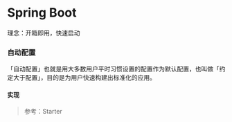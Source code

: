 # Spring Boot

理念：开箱即用，快速启动


### 自动配置
「自动配置」也就是用大多数用户平时习惯设置的配置作为默认配置，也叫做「约定大于配置」，目的是为用户快速构建出标准化的应用。

#### 实现
> 参考：Starter